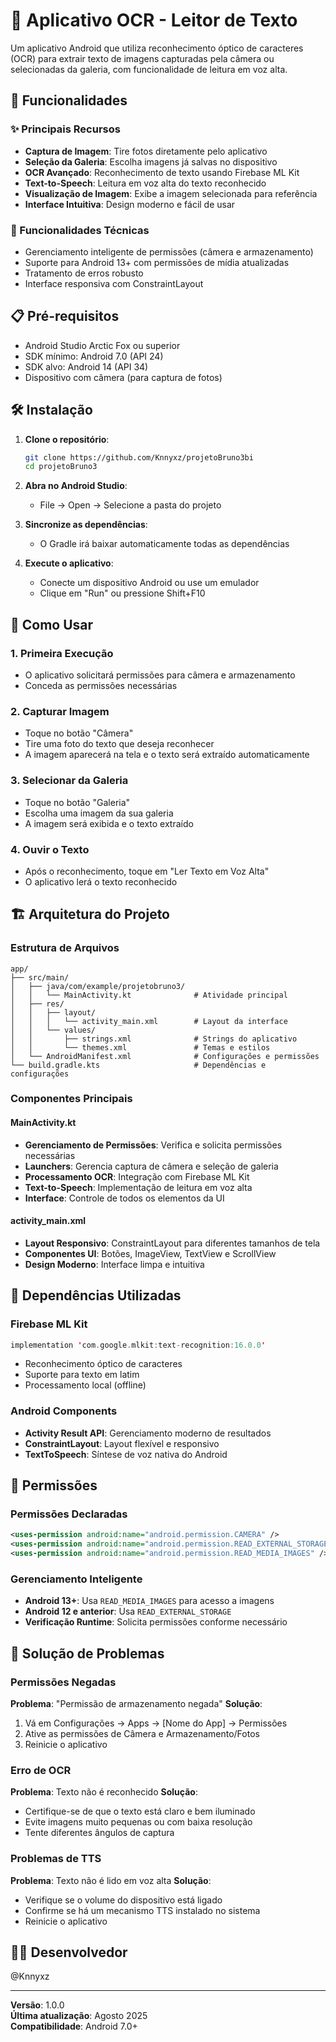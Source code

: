# 📱 Aplicativo OCR - Leitor de Texto

Um aplicativo Android que utiliza reconhecimento óptico de caracteres (OCR) para extrair texto de imagens capturadas pela câmera ou selecionadas da galeria, com funcionalidade de leitura em voz alta.

## 🚀 Funcionalidades

### ✨ Principais Recursos
- **Captura de Imagem**: Tire fotos diretamente pelo aplicativo
- **Seleção da Galeria**: Escolha imagens já salvas no dispositivo
- **OCR Avançado**: Reconhecimento de texto usando Firebase ML Kit
- **Text-to-Speech**: Leitura em voz alta do texto reconhecido
- **Visualização de Imagem**: Exibe a imagem selecionada para referência
- **Interface Intuitiva**: Design moderno e fácil de usar

### 🔧 Funcionalidades Técnicas
- Gerenciamento inteligente de permissões (câmera e armazenamento)
- Suporte para Android 13+ com permissões de mídia atualizadas
- Tratamento de erros robusto
- Interface responsiva com ConstraintLayout

## 📋 Pré-requisitos

- Android Studio Arctic Fox ou superior
- SDK mínimo: Android 7.0 (API 24)
- SDK alvo: Android 14 (API 34)
- Dispositivo com câmera (para captura de fotos)

## 🛠️ Instalação

1. **Clone o repositório**:
   ```bash
   git clone https://github.com/Knnyxz/projetoBruno3bi
   cd projetoBruno3
   ```

2. **Abra no Android Studio**:
   - File → Open → Selecione a pasta do projeto

3. **Sincronize as dependências**:
   - O Gradle irá baixar automaticamente todas as dependências

4. **Execute o aplicativo**:
   - Conecte um dispositivo Android ou use um emulador
   - Clique em "Run" ou pressione Shift+F10

## 📱 Como Usar

### 1. Primeira Execução
- O aplicativo solicitará permissões para câmera e armazenamento
- Conceda as permissões necessárias

### 2. Capturar Imagem
- Toque no botão "Câmera"
- Tire uma foto do texto que deseja reconhecer
- A imagem aparecerá na tela e o texto será extraído automaticamente

### 3. Selecionar da Galeria
- Toque no botão "Galeria"
- Escolha uma imagem da sua galeria
- A imagem será exibida e o texto extraído

### 4. Ouvir o Texto
- Após o reconhecimento, toque em "Ler Texto em Voz Alta"
- O aplicativo lerá o texto reconhecido

## 🏗️ Arquitetura do Projeto

### Estrutura de Arquivos
```
app/
├── src/main/
│   ├── java/com/example/projetobruno3/
│   │   └── MainActivity.kt              # Atividade principal
│   ├── res/
│   │   ├── layout/
│   │   │   └── activity_main.xml        # Layout da interface
│   │   └── values/
│   │       ├── strings.xml              # Strings do aplicativo
│   │       └── themes.xml               # Temas e estilos
│   └── AndroidManifest.xml              # Configurações e permissões
└── build.gradle.kts                     # Dependências e configurações
```

### Componentes Principais

#### MainActivity.kt
- **Gerenciamento de Permissões**: Verifica e solicita permissões necessárias
- **Launchers**: Gerencia captura de câmera e seleção de galeria
- **Processamento OCR**: Integração com Firebase ML Kit
- **Text-to-Speech**: Implementação de leitura em voz alta
- **Interface**: Controle de todos os elementos da UI

#### activity_main.xml
- **Layout Responsivo**: ConstraintLayout para diferentes tamanhos de tela
- **Componentes UI**: Botões, ImageView, TextView e ScrollView
- **Design Moderno**: Interface limpa e intuitiva

## 🔧 Dependências Utilizadas

### Firebase ML Kit
```kotlin
implementation 'com.google.mlkit:text-recognition:16.0.0'
```
- Reconhecimento óptico de caracteres
- Suporte para texto em latim
- Processamento local (offline)

### Android Components
- **Activity Result API**: Gerenciamento moderno de resultados
- **ConstraintLayout**: Layout flexível e responsivo
- **TextToSpeech**: Síntese de voz nativa do Android

## 🔐 Permissões

### Permissões Declaradas
```xml
<uses-permission android:name="android.permission.CAMERA" />
<uses-permission android:name="android.permission.READ_EXTERNAL_STORAGE" />
<uses-permission android:name="android.permission.READ_MEDIA_IMAGES" />
```

### Gerenciamento Inteligente
- **Android 13+**: Usa `READ_MEDIA_IMAGES` para acesso a imagens
- **Android 12 e anterior**: Usa `READ_EXTERNAL_STORAGE`
- **Verificação Runtime**: Solicita permissões conforme necessário

## 🐛 Solução de Problemas

### Permissões Negadas
**Problema**: "Permissão de armazenamento negada"
**Solução**:
1. Vá em Configurações → Apps → [Nome do App] → Permissões
2. Ative as permissões de Câmera e Armazenamento/Fotos
3. Reinicie o aplicativo

### Erro de OCR
**Problema**: Texto não é reconhecido
**Solução**:
- Certifique-se de que o texto está claro e bem iluminado
- Evite imagens muito pequenas ou com baixa resolução
- Tente diferentes ângulos de captura

### Problemas de TTS
**Problema**: Texto não é lido em voz alta
**Solução**:
- Verifique se o volume do dispositivo está ligado
- Confirme se há um mecanismo TTS instalado no sistema
- Reinicie o aplicativo

## 👨‍💻 Desenvolvedor

@Knnyxz

---

**Versão**: 1.0.0  
**Última atualização**: Agosto 2025  
**Compatibilidade**: Android 7.0+
